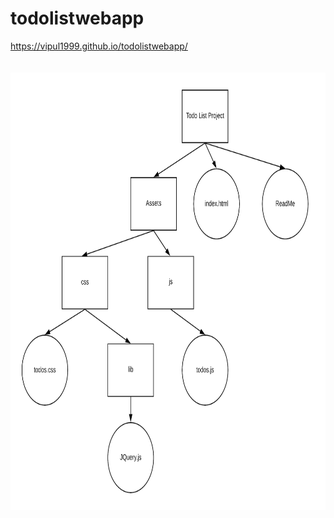 # todolistwebapp
https://vipul1999.github.io/todolistwebapp/
<br> <br> <br>
<img src ="/Todo Project Tree.png" width = 800px height =700px >
